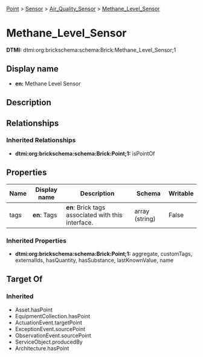 [Point](../../Point.md) > [Sensor](../Sensor.md) > [Air_Quality_Sensor](Air_Quality_Sensor.md) > [Methane_Level_Sensor](.)
# Methane_Level_Sensor
**DTMI:** dtmi:org:brickschema:schema:Brick:Methane_Level_Sensor;1
## Display name
- **en:** Methane Level Sensor
## Description
## Relationships
### Inherited Relationships
* **dtmi:org:brickschema:schema:Brick:Point;1:** isPointOf
## Properties
|Name|Display name|Description|Schema|Writable|
|-|-|-|-|-|
|tags|**en**: Tags|**en**: Brick tags associated with this interface.|array (string)|False|
### Inherited Properties
* **dtmi:org:brickschema:schema:Brick:Point;1:** aggregate, customTags, externalIds, hasQuantity, hasSubstance, lastKnownValue, name
## Target Of
### Inherited
* Asset.hasPoint
* EquipmentCollection.hasPoint
* ActuationEvent.targetPoint
* ExceptionEvent.sourcePoint
* ObservationEvent.sourcePoint
* ServiceObject.producedBy
* Architecture.hasPoint
